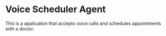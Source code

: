 # Voice Scheduler Agent

This is a application that accepts voice calls and schedules appointments with a doctor.
